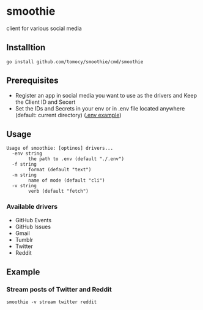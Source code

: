 # smoothie
client for various social media

## Installtion
```
go install github.com/tomocy/smoothie/cmd/smoothie
```

## Prerequisites
- Register an app in social media you want to use as the drivers and Keep the Client ID and Secert
- Set the IDs and Secrets in your env or in .env file located anywhere (default: current directory) ([.env example](.env.example))

## Usage
```
Usage of smoothie: [optinos] drivers...
  -env string
        the path to .env (default "./.env")
  -f string
        format (default "text")
  -m string
        name of mode (default "cli")
  -v string
        verb (default "fetch")
```

### Available drivers
- GitHub Events
- GitHub Issues
- Gmail
- Tumblr
- Twitter
- Reddit

## Example
### Stream posts of Twitter and Reddit
```
smoothie -v stream twitter reddit
```